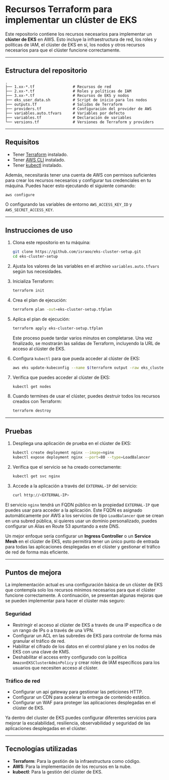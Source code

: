 # Recursos Terraform para implementar un clúster de EKS

Este repositorio contiene los recursos necesarios para implementar un **clúster de EKS** en AWS. Esto incluye la infraestructura de red, los roles y políticas de IAM, el clúster de EKS en sí, los nodos y otros recursos necesarios para que el clúster funcione correctamente.

---

## Estructura del repositorio

```plaintext
.
├── 1.xx-*.tf                 # Recursos de red
├── 2.xx-*.tf                 # Roles y políticas de IAM
├── 3.xx-*.tf                 # Recursos de EKS y nodos
├── eks_user_data.sh          # Script de inicio para los nodos
├── outputs.tf                # Salidas de Terraform
├── providers.tf              # Configuración del provider de AWS
├── variables.auto.tfvars     # Variables por defecto
├── variables.tf              # Declaración de variables
└── versions.tf               # Versiones de Terraform y providers
```

---

## Requisitos

- Tener [Terraform](https://developer.hashicorp.com/terraform/downloads) instalado.
- Tener [AWS CLI](https://docs.aws.amazon.com/cli/latest/userguide/install-cliv2.html) instalado.
- Tener [kubectl](https://kubernetes.io/docs/tasks/tools/install-kubectl/) instalado.

Además, necesitarás tener una cuenta de AWS con permisos suficientes para crear los recursos necesarios y configurar tus credenciales en tu máquina. Puedes hacer esto ejecutando el siguiente comando:

```bash
aws configure
```

O configurando las variables de entorno `AWS_ACCESS_KEY_ID` y `AWS_SECRET_ACCESS_KEY`.

---

## Instrucciones de uso

1. Clona este repositorio en tu máquina:

    ```bash
    git clone https://github.com/israoo/eks-cluster-setup.git
    cd eks-cluster-setup
    ```

2. Ajusta los valores de las variables en el archivo `variables.auto.tfvars` según tus necesidades.
3. Inicializa Terraform:

    ```bash
    terraform init
    ```

4. Crea el plan de ejecución:

    ```bash
    terraform plan -out=eks-cluster-setup.tfplan
    ```

5. Aplica el plan de ejecución:

    ```bash
    terraform apply eks-cluster-setup.tfplan
    ```

    Este proceso puede tardar varios minutos en completarse. Una vez finalizado, se mostrarán las salidas de Terraform, incluyendo la URL de acceso al clúster de EKS.

6. Configura `kubectl` para que pueda acceder al clúster de EKS:

    ```bash
    aws eks update-kubeconfig --name $(terraform output -raw eks_cluster_name)
    ```

7. Verifica que puedes acceder al clúster de EKS:

    ```bash
    kubectl get nodes
    ```

8. Cuando termines de usar el clúster, puedes destruir todos los recursos creados con Terraform:

    ```bash
    terraform destroy
    ```

---

## Pruebas

1. Despliega una aplicación de prueba en el clúster de EKS:

    ```bash
    kubectl create deployment nginx --image=nginx
    kubectl expose deployment nginx --port=80 --type=LoadBalancer
    ```

2. Verifica que el servicio se ha creado correctamente:

    ```bash
    kubectl get svc nginx
    ```

3. Accede a la aplicación a través del `EXTERNAL-IP` del servicio:

    ```bash
    curl http://<EXTERNAL-IP>
    ```

El servicio `nginx` tendrá un FQDN público en la propiedad `EXTERNAL-IP` que puedes usar para acceder a la aplicación. Este FQDN es asignado automáticamente por AWS a los servicios de tipo `LoadBalancer` que se crean en una subred pública, si quieres usar un dominio personalizado, puedes configurar un Alias en Route 53 apuntando a este DNS.

Un mejor enfoque sería configurar un **Ingress Controller** o un **Service Mesh** en el clúster de EKS, esto permitirá tener un único punto de entrada para todas las aplicaciones desplegadas en el clúster y gestionar el tráfico de red de forma más eficiente.

---

## Puntos de mejora

La implementación actual es una configuración básica de un clúster de EKS que contempla solo los recursos mínimos necesarios para que el clúster funcione correctamente. A continuación, se presentan algunas mejoras que se pueden implementar para hacer el clúster más seguro:

### Seguridad

- Restringir el acceso al clúster de EKS a través de una IP específica o de un rango de IPs o a través de una VPN.
- Configurar un ACL en las subredes de EKS para controlar de forma más granular el tráfico de red.
- Habilitar el cifrado de los datos en el control plane y en los nodos de EKS con una clave de KMS.
- Deshabilitar el access entry configurado con la política `AmazonEKSClusterAdminPolicy` y crear roles de IAM específicos para los usuarios que necesiten acceso al clúster.

### Tráfico de red

- Configurar un api gateway para gestionar las peticiones HTTP.
- Configurar un CDN para acelerar la entrega de contenido estático.
- Configurar un WAF para proteger las aplicaciones desplegadas en el clúster de EKS.

Ya dentro del cluster de EKS puedes configurar diferentes servicios para mejorar la escalabilidad, resiliencia, observabilidad y seguridad de las aplicaciones desplegadas en el clúster.

---

## Tecnologías utilizadas

- **Terraform**: Para la gestión de la infraestructura como código.
- **AWS**: Para la implementación de los recursos en la nube.
- **kubectl**: Para la gestión del clúster de EKS.
